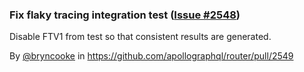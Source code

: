 ### Fix flaky tracing integration test ([Issue #2548](https://github.com/apollographql/router/issues/2548))

Disable FTV1 from test so that consistent results are generated.

By [@bryncooke](https://github.com/bryncooke) in https://github.com/apollographql/router/pull/2549


